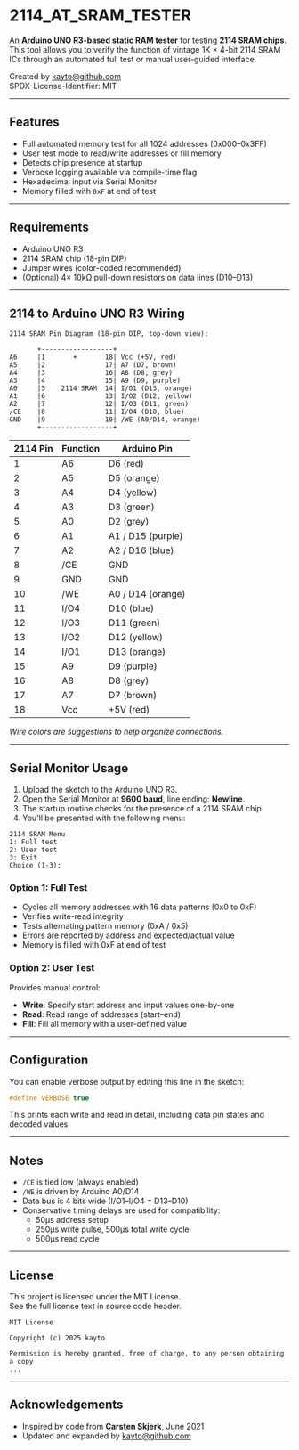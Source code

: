 
# 2114_AT_SRAM_TESTER

An **Arduino UNO R3-based static RAM tester** for testing **2114 SRAM chips**.  
This tool allows you to verify the function of vintage 1K × 4-bit 2114 SRAM ICs through an automated full test or manual user-guided interface.

Created by [kayto@github.com](https://github.com/kayto)  
SPDX-License-Identifier: MIT

---

## Features

- Full automated memory test for all 1024 addresses (0x000–0x3FF)
- User test mode to read/write addresses or fill memory
- Detects chip presence at startup
- Verbose logging available via compile-time flag
- Hexadecimal input via Serial Monitor
- Memory filled with `0xF` at end of test

---

## Requirements

- Arduino UNO R3
- 2114 SRAM chip (18-pin DIP)
- Jumper wires (color-coded recommended)
- (Optional) 4× 10kΩ pull-down resistors on data lines (D10–D13)

---

## 2114 to Arduino UNO R3 Wiring

```
2114 SRAM Pin Diagram (18-pin DIP, top-down view):

       +------------------+
A6     |1       +       18| Vcc (+5V, red)
A5     |2               17| A7 (D7, brown)
A4     |3               16| A8 (D8, grey)
A3     |4               15| A9 (D9, purple)
A0     |5    2114 SRAM  14| I/O1 (D13, orange)
A1     |6               13| I/O2 (D12, yellow)
A2     |7               12| I/O3 (D11, green)
/CE    |8               11| I/O4 (D10, blue)
GND    |9               10| /WE (A0/D14, orange)
       +------------------+
```

| 2114 Pin | Function   | Arduino Pin       |
|----------|------------|-------------------|
| 1        | A6         | D6 (red)          |
| 2        | A5         | D5 (orange)       |
| 3        | A4         | D4 (yellow)       |
| 4        | A3         | D3 (green)        |
| 5        | A0         | D2 (grey)         |
| 6        | A1         | A1 / D15 (purple) |
| 7        | A2         | A2 / D16 (blue)   |
| 8        | /CE        | GND               |
| 9        | GND        | GND               |
| 10       | /WE        | A0 / D14 (orange) |
| 11       | I/O4       | D10 (blue)        |
| 12       | I/O3       | D11 (green)       |
| 13       | I/O2       | D12 (yellow)      |
| 14       | I/O1       | D13 (orange)      |
| 15       | A9         | D9 (purple)       |
| 16       | A8         | D8 (grey)         |
| 17       | A7         | D7 (brown)        |
| 18       | Vcc        | +5V (red)         |

*Wire colors are suggestions to help organize connections.*

---

## Serial Monitor Usage

1. Upload the sketch to the Arduino UNO R3.
2. Open the Serial Monitor at **9600 baud**, line ending: **Newline**.
3. The startup routine checks for the presence of a 2114 SRAM chip.
4. You'll be presented with the following menu:

```
2114 SRAM Menu
1: Full test
2: User test
3: Exit
Choice (1-3):
```

### Option 1: Full Test
- Cycles all memory addresses with 16 data patterns (0x0 to 0xF)
- Verifies write-read integrity
- Tests alternating pattern memory (0xA / 0x5)
- Errors are reported by address and expected/actual value
- Memory is filled with 0xF at end of test

### Option 2: User Test

Provides manual control:
- **Write**: Specify start address and input values one-by-one
- **Read**: Read range of addresses (start–end)
- **Fill**: Fill all memory with a user-defined value

---

## Configuration

You can enable verbose output by editing this line in the sketch:

```cpp
#define VERBOSE true
```

This prints each write and read in detail, including data pin states and decoded values.

---

## Notes

- `/CE` is tied low (always enabled)
- `/WE` is driven by Arduino A0/D14
- Data bus is 4 bits wide (I/O1–I/O4 = D13–D10)
- Conservative timing delays are used for compatibility:
  - 50µs address setup
  - 250µs write pulse, 500µs total write cycle
  - 500µs read cycle

---

## License

This project is licensed under the MIT License.  
See the full license text in source code header.

```
MIT License

Copyright (c) 2025 kayto

Permission is hereby granted, free of charge, to any person obtaining a copy
...
```

---

## Acknowledgements

- Inspired by code from **Carsten Skjerk**, June 2021  
- Updated and expanded by [kayto@github.com](https://github.com/kayto)
